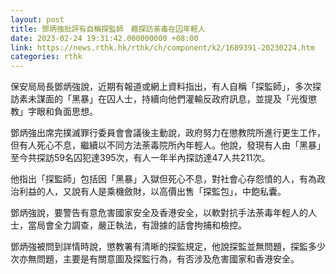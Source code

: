 ```yaml
---
layout: post
title: 鄧炳強批評有自稱探監師　藉探訪荼毒在囚年輕人
date: 2023-02-24 19:31:42.000000000 +08:00
link: https://news.rthk.hk/rthk/ch/component/k2/1689391-20230224.htm
categories: rthk
---
```


保安局局長鄧炳強說，近期有報道或網上資料指出，有人自稱「探監師」，多次探訪素未謀面的「黑暴」在囚人士，持續向他們灌輸反政府訊息，並提及「光復懲教」字眼和負面思想。

鄧炳強出席完撲滅罪行委員會會議後主動說，政府努力在懲教院所進行更生工作，但有人死心不息，繼續以不同方法荼毒院所內年輕人。他說，發現有人由「黑暴」至今共探訪59名囚犯達395次，有人一年半內探訪達47人共211次。

他指出「探監師」包括因「黑暴」入獄但死心不息，對社會心存怨憤的人，有為政治利益的人，又說有人是乘機斂財，以高價出售「探監包」，中飽私囊。

鄧炳強說，要警告有意危害國家安全及香港安全，以軟對抗手法荼毒年輕人的人士，當局會全力調查，嚴正執法，有證據的話會拘捕和檢控。

鄧炳強被問到詳情時說，懲教署有清晰的探監規定，他說探監並無問題，探監多少次亦無問題，主要是有關意圖及探監行為，有否涉及危害國家和香港安全。
